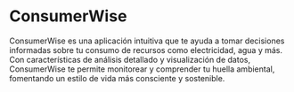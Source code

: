 # ConsumerWise
ConsumerWise es una aplicación intuitiva que te ayuda a tomar decisiones informadas sobre tu consumo de recursos como electricidad, agua y más. Con características de análisis detallado y visualización de datos, ConsumerWise te permite monitorear y comprender tu huella ambiental, fomentando un estilo de vida más consciente y sostenible.
